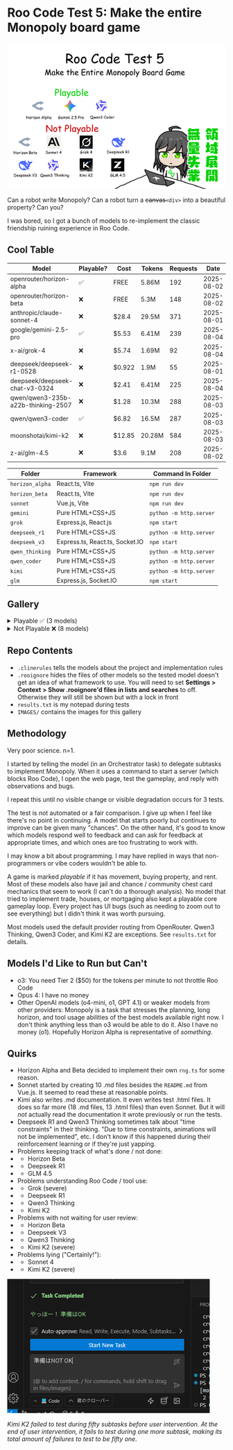 # Roo Code Test 5: Make the entire Monopoly board game

![Title Image and Summary of Results](IMAGES/ling5wik6zin2hoi1mou4loeng6sat1jip6.png)

Can a robot write Monopoly? Can a robot turn a ~~canvas~~`<div>` into a beautiful property? Can you?

I was bored, so I got a bunch of models to re-implement the classic friendship ruining experience in Roo Code.

## Cool Table

|Model|Playable?|Cost|Tokens|Requests|Date|
|---|---|---|---|---|---|
|openrouter/horizon-alpha|✅|FREE|5.86M|192|2025-08-02|
|openrouter/horizon-beta|❌|FREE|5.3M|148|2025-08-02|
|anthropic/claude-sonnet-4|❌|$28.4|29.5M|371|2025-08-01|
|google/gemini-2.5-pro|✅|$5.53|6.41M|239|2025-08-04|
|x-ai/grok-4|❌|$5.74|1.69M|92|2025-08-04|
|deepseek/deepseek-r1-0528|❌|$0.922|1.9M|55|2025-08-01|
|deepseek/deepseek-chat-v3-0324|❌|$2.41|6.41M|225|2025-08-04|
|qwen/qwen3-235b-a22b-thinking-2507|❌|$1.28|10.3M|288|2025-08-03|
|qwen/qwen3-coder|✅|$6.82|16.5M|287|2025-08-03|
|moonshotai/kimi-k2|❌|$12.85|20.28M|584|2025-08-03|
|z-ai/glm-4.5|❌|$3.6|9.1M|208|2025-08-02|

|Folder|Framework|Command In Folder|
|---|---|---|
|`horizon_alpha`|React.ts, Vite|`npm run dev`|
|`horizon_beta`|React.ts, Vite|`npm run dev`|
|`sonnet`|Vue.js, Vite|`npm run dev`|
|`gemini`|Pure HTML+CSS+JS|`python -m http.server`|
|`grok`|Express.js, React.js|`npm start`|
|`deepseek_r1`|Pure HTML+CSS+JS|`python -m http.server`|
|`deepseek_v3`|Express.ts, React.ts, Socket.IO|`npm start`|
|`qwen_thinking`|Pure HTML+CSS+JS|`python -m http.server`|
|`qwen_coder`|Pure HTML+CSS+JS|`python -m http.server`|
|`kimi`|Pure HTML+CSS+JS|`python -m http.server`|
|`glm`|Express.js, Socket.IO|`npm start`|

## Gallery

<details>
<summary>Playable ✅ (3 models)</summary>

![Horizon Alpha](IMAGES/horizon_alpha.png)
*Horizon Alpha - React.ts, Vite*

![Gemini 2.5 Pro](IMAGES/gemini.png)
*Gemini 2.5 Pro - Pure HTML+CSS+JS*

![Qwen3 Coder](IMAGES/qwen_coder.png)
*Qwen3 Coder - Pure HTML+CSS+JS*

</details>

<details>
<summary>Not Playable ❌ (8 models)</summary>

![Horizon Beta](IMAGES/horizon_beta.png)
*Horizon Beta - React.ts, Vite*

![Sonnet (Top)](IMAGES/sonnet_top.png)
![Sonnet (Bottom)](IMAGES/sonnet_bottom.png)
*Claude Sonnet 4 - Vue.js, Vite (zooming out to try to fit the whole page alters the layout)*

![Grok 4](IMAGES/grok.png)
*Grok 4 - Pure HTML+CSS+JS*

![Deepseek R1](IMAGES/deepseek_r1.png)
*Deepseek R1 - Pure HTML+CSS+JS*

![Deepseek V3](IMAGES/deepseek_v3.png)
*Deepseek V3 - Express.ts, React.ts, Socket.IO*

![Qwen3 Thinking](IMAGES/qwen_thinking.png)
*Qwen3 Thinking - Pure HTML+CSS+JS*

![Kimi K2](IMAGES/kimi.png)
*Kimi K2 - Pure HTML+CSS+JS*

![GLM 4.5](IMAGES/glm.png)
*GLM 4.5 - Express.js, Socket.IO*

</details>

## Repo Contents

- `.clinerules` tells the models about the project and implementation rules
- `.rooignore` hides the files of other models so the tested model doesn't get an idea of what framework to use. You will need to set **Settings > Context > Show .rooignore'd files in lists and searches** to off. Otherwise they will still be shown but with a lock in front
- `results.txt` is my notepad during tests
- `IMAGES/` contains the images for this gallery

## Methodology

Very poor science. n=1.

I started by telling the model (in an Orchestrator task) to delegate subtasks to implement Monopoly. When it uses a command to start a server (which blocks Roo Code), I open the web page, test the gameplay, and reply with observations and bugs.

I repeat this until no visible change or visible degradation occurs for 3 tests.

The test is not automated or a fair comparison. I give up when I feel like there's no point in continuing. A model that starts poorly but continues to improve can be given many "chances". On the other hand, it's good to know which models respond well to feedback and can ask for feedback at appropriate times, and which ones are too frustrating to work with.

I may know a bit about programming. I may have replied in ways that non-programmers or vibe coders wouldn't be able to.

A game is marked *playable* if it has movement, buying property, and rent. Most of these models also have jail and chance / community chest card mechanics that seem to work (I can't do a thorough analysis). No model that tried to implement trade, houses, or mortgaging also kept a playable core gameplay loop. Every project has UI bugs (such as needing to zoom out to see everything) but I didn't think it was worth pursuing.

Most models used the default provider routing from OpenRouter. Qwen3 Thinking, Qwen3 Coder, and Kimi K2 are exceptions. See `results.txt` for details.

## Models I'd Like to Run but Can't

- o3: You need Tier 2 ($50) for the tokens per minute to not throttle Roo Code
- Opus 4: I have no money
- Other OpenAI models (o4-mini, o1, GPT 4.1) or weaker models from other providers: Monopoly is a task that stresses the planning, long horizon, and tool usage abilities of the best models available right now. I don't think anything less than o3 would be able to do it. Also I have no money (o1). Hopefully Horizon Alpha is representative of *something*.

## Quirks

- Horizon Alpha and Beta decided to implement their own `rng.ts` for some reason.
- Sonnet started by creating 10 .md files besides the `README.md` from Vue.js. It seemed to read these at reasonable points.
- Kimi also writes .md documentation. It even writes test .html files. It does so far more (18 .md files, 13 .html files) than even Sonnet. But it will *not* actually read the documentation it wrote previously or run the tests.
- Deepseek R1 and Qwen3 Thinking sometimes talk about "time constraints" in their thinking. "Due to time constraints, animations will not be implemented", etc. I don't know if this happened during their reinforcement learning or if they're just yapping.
- Problems keeping track of what's done / not done:
- - Horizon Beta
- - Deepseek R1
- - GLM 4.5
- Problems understanding Roo Code / tool use:
- - Grok (severe)
- - Deepseek R1
- - Qwen3 Thinking
- - Kimi K2
- Problems with not waiting for user review:
- - Horizon Beta
- - Deepseek V3
- - Qwen3 Thinking
- - Kimi K2 (severe)
- Problems lying ("Certainly!"):
- - Sonnet 4
- - Kimi K2 (severe)

![Typical K2 Task Completion](IMAGES/kiminokuroobaa.png)

*Kimi K2 failed to test during fifty subtasks before user intervention. At the end of user intervention, it fails to test during one more subtask, making its total amount of failures to test to be fifty one.*
